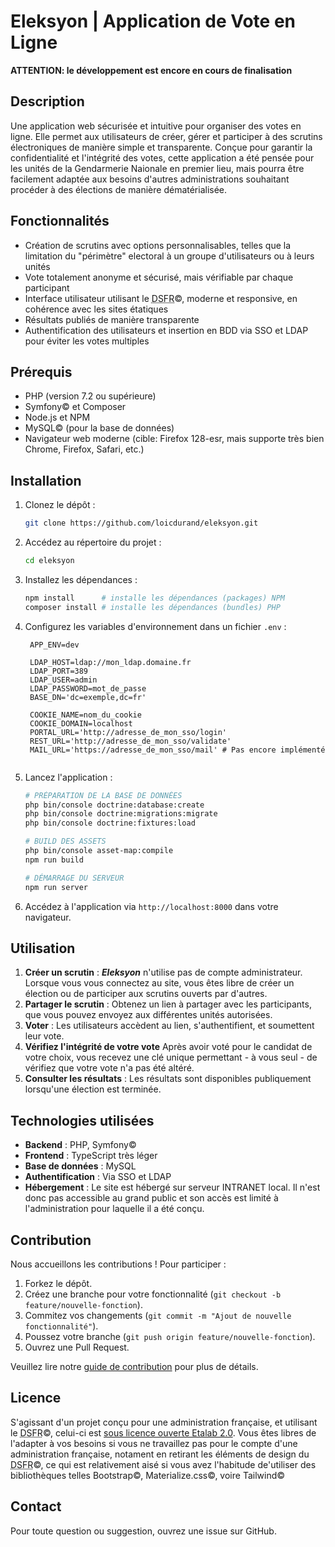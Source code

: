 # Eleksyon | Application de Vote en Ligne

**ATTENTION: le développement est encore en cours de finalisation**

## Description
Une application web sécurisée et intuitive pour organiser des votes en ligne. Elle permet aux utilisateurs de créer, gérer et participer à des scrutins électroniques de manière simple et transparente. Conçue pour garantir la confidentialité et l'intégrité des votes, cette application a été pensée pour les unités de la Gendarmerie Naionale en premier lieu, mais pourra être facilement adaptée aux besoins d'autres administrations souhaitant procéder à des élections de manière dématérialisée.

## Fonctionnalités
- Création de scrutins avec options personnalisables, telles que la limitation du "périmètre" electoral à un groupe d'utilisateurs ou à leurs unités
- Vote totalement anonyme et sécurisé, mais vérifiable par chaque participant
- Interface utilisateur utilisant le <abbr title="Système de Design de l'État">DSFR</abbr>&copy;, moderne et responsive, en cohérence avec les sites étatiques
- Résultats publiés de manière transparente
- Authentification des utilisateurs et insertion en BDD via SSO et LDAP pour éviter les votes multiples

## Prérequis
- PHP (version 7.2 ou supérieure) 
- Symfony&copy; et Composer
- Node.js et NPM
- MySQL&copy; (pour la base de données)
- Navigateur web moderne (cible: Firefox 128-esr, mais supporte très bien Chrome, Firefox, Safari, etc.)

## Installation
1. Clonez le dépôt :
   ```bash
   git clone https://github.com/loicdurand/eleksyon.git
   ```
2. Accédez au répertoire du projet :
   ```bash
   cd eleksyon
   ```
3. Installez les dépendances :
   ```bash
   npm install      # installe les dépendances (packages) NPM
   composer install # installe les dépendances (bundles) PHP
   ```
4. Configurez les variables d'environnement dans un fichier `.env` :
   ```env
    APP_ENV=dev

    LDAP_HOST=ldap://mon_ldap.domaine.fr
    LDAP_PORT=389
    LDAP_USER=admin 
    LDAP_PASSWORD=mot_de_passe
    BASE_DN='dc=exemple,dc=fr'

    COOKIE_NAME=nom_du_cookie
    COOKIE_DOMAIN=localhost
    PORTAL_URL='http://adresse_de_mon_sso/login'
    REST_URL='http://adresse_de_mon_sso/validate' 
    MAIL_URL='https://adresse_de_mon_sso/mail' # Pas encore implémenté
    
   ```
1. Lancez l'application :
   ```bash
   # PRÉPARATION DE LA BASE DE DONNÉES
   php bin/console doctrine:database:create
   php bin/console doctrine:migrations:migrate
   php bin/console doctrine:fixtures:load

   # BUILD DES ASSETS
   php bin/console asset-map:compile
   npm run build

   # DÉMARRAGE DU SERVEUR
   npm run server
   ```
2. Accédez à l'application via `http://localhost:8000` dans votre navigateur.

## Utilisation
1. **Créer un scrutin** : ***Eleksyon*** n'utilise pas de compte administrateur. Lorsque vous vous connectez au site, vous êtes libre de créer un élection ou de participer aux scrutins ouverts par d'autres.
2. **Partager le scrutin** : Obtenez un lien à partager avec les participants, que vous pouvez envoyez aux différentes unités autorisées.
3. **Voter** : Les utilisateurs accèdent au lien, s'authentifient, et soumettent leur vote.
4. **Vérifiez l'intégrité de votre vote** Après avoir voté pour le candidat de votre choix, vous recevez une clé unique permettant - à vous seul - de vérifiez que votre vote n'a pas été altéré.
5. **Consulter les résultats** : Les résultats sont disponibles publiquement lorsqu'une élection est terminée.

## Technologies utilisées
- **Backend** : PHP, Symfony&copy;
- **Frontend** : TypeScript très léger
- **Base de données** : MySQL
- **Authentification** : Via SSO et LDAP
- **Hébergement** : Le site est hébergé sur serveur INTRANET local. Il n'est donc pas accessible au grand public et son accès est limité à l'administration pour laquelle il a été conçu.

## Contribution
Nous accueillons les contributions ! Pour participer :
1. Forkez le dépôt.
2. Créez une branche pour votre fonctionnalité (`git checkout -b feature/nouvelle-fonction`).
3. Commitez vos changements (`git commit -m "Ajout de nouvelle fonctionnalité"`).
4. Poussez votre branche (`git push origin feature/nouvelle-fonction`).
5. Ouvrez une Pull Request.

Veuillez lire notre [guide de contribution](CONTRIBUTING.md) pour plus de détails.

## Licence
S'agissant d'un projet conçu pour une administration française, et utilisant le <abbr title="Système de Design de l'État">DSFR</abbr>&copy;, celui-ci est [sous licence ouverte Etalab 2.0](https://www.etalab.gouv.fr/wp-content/uploads/2017/04/ETALAB-Licence-Ouverte-v2.0.pdf). Vous êtes libres de l'adapter à vos besoins si vous ne travaillez pas pour le compte d'une administration française, notament en retirant les éléments de design du <abbr title="Système de Design de l'État">DSFR</abbr>&copy;, ce qui est relativement aisé si vous avez l'habitude de'utiliser des bibliothèques telles Bootstrap&copy;, Materialize.css&copy;, voire Tailwind&copy;

## Contact
Pour toute question ou suggestion, ouvrez une issue sur GitHub.